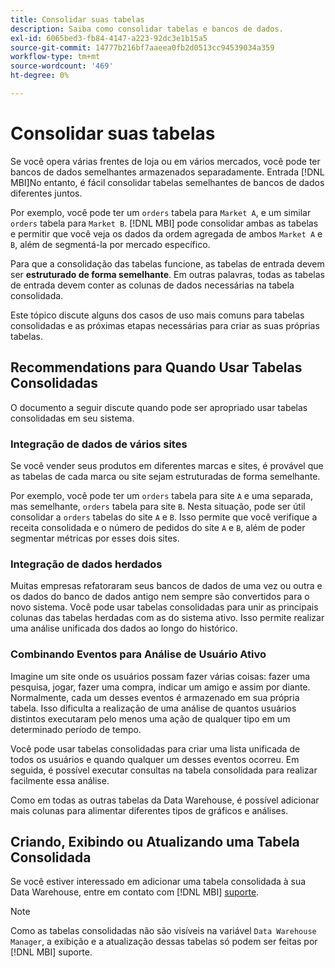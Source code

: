 ```yaml
---
title: Consolidar suas tabelas
description: Saiba como consolidar tabelas e bancos de dados.
exl-id: 6065bed3-fb84-4147-a223-92dc3e1b15a5
source-git-commit: 14777b216bf7aaeea0fb2d0513cc94539034a359
workflow-type: tm+mt
source-wordcount: '469'
ht-degree: 0%

---
```


# Consolidar suas tabelas

Se você opera várias frentes de loja ou em vários mercados, você pode ter bancos de dados semelhantes armazenados separadamente. Entrada [!DNL MBI]No entanto, é fácil consolidar tabelas semelhantes de bancos de dados diferentes juntos.

Por exemplo, você pode ter um `orders` tabela para `Market A`, e um similar `orders` tabela para `Market B`. [!DNL MBI] pode consolidar ambas as tabelas e permitir que você veja os dados da ordem agregada de ambos `Market A` e `B`, além de segmentá-la por mercado específico.

Para que a consolidação das tabelas funcione, as tabelas de entrada devem ser **estruturado de forma semelhante**. Em outras palavras, todas as tabelas de entrada devem conter as colunas de dados necessárias na tabela consolidada.

Este tópico discute alguns dos casos de uso mais comuns para tabelas consolidadas e as próximas etapas necessárias para criar as suas próprias tabelas.

## Recommendations para Quando Usar Tabelas Consolidadas

O documento a seguir discute quando pode ser apropriado usar tabelas consolidadas em seu sistema.

### Integração de dados de vários sites

Se você vender seus produtos em diferentes marcas e sites, é provável que as tabelas de cada marca ou site sejam estruturadas de forma semelhante.

Por exemplo, você pode ter um `orders` tabela para site `A` e uma separada, mas semelhante, `orders` tabela para site `B`. Nesta situação, pode ser útil consolidar a `orders` tabelas do site `A` e `B`. Isso permite que você verifique a receita consolidada e o número de pedidos do site `A` e `B`, além de poder segmentar métricas por esses dois sites.

### Integração de dados herdados

Muitas empresas refatoraram seus bancos de dados de uma vez ou outra e os dados do banco de dados antigo nem sempre são convertidos para o novo sistema. Você pode usar tabelas consolidadas para unir as principais colunas das tabelas herdadas com as do sistema ativo. Isso permite realizar uma análise unificada dos dados ao longo do histórico.

### Combinando Eventos para Análise de Usuário Ativo

Imagine um site onde os usuários possam fazer várias coisas: fazer uma pesquisa, jogar, fazer uma compra, indicar um amigo e assim por diante. Normalmente, cada um desses eventos é armazenado em sua própria tabela. Isso dificulta a realização de uma análise de quantos usuários distintos executaram pelo menos uma ação de qualquer tipo em um determinado período de tempo.

Você pode usar tabelas consolidadas para criar uma lista unificada de todos os usuários e quando qualquer um desses eventos ocorreu. Em seguida, é possível executar consultas na tabela consolidada para realizar facilmente essa análise.

Como em todas as outras tabelas da Data Warehouse, é possível adicionar mais colunas para alimentar diferentes tipos de gráficos e análises.

## Criando, Exibindo ou Atualizando uma Tabela Consolidada

Se você estiver interessado em adicionar uma tabela consolidada à sua Data Warehouse, entre em contato com [!DNL MBI] [suporte](../guide-overview.md).

>[!NOTE]
>
>Como as tabelas consolidadas não são visíveis na variável `Data Warehouse Manager`, a exibição e a atualização dessas tabelas só podem ser feitas por [!DNL MBI] suporte.
